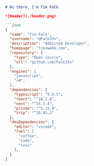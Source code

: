 ```markdown
# Hi there, I'm Tim Falk

![Header](./header.png)

```json
{
  "name": "Tim Falk",
  "username": "@Falk33n",
  "description": "Addicted Developer",
  "homepage": "timswebb.com",
  "repository": {
    "type": "Open-source",
    "url": "github.com/Falk33n"
  },
  "engines": [
    "javascript",
    "c#",
  ],
  "dependencies": {
    "typescript": "5.4.5",
    "react": "^18.2.0",
    "next": "^14.2.4",
    "prisma": "^5.15.0",
    "trcp": "^10.45.2"
  },
  "devDependencies": {
    "editor": "vscode",
    "fuel": [
      "coffee",
      "code",
      "snus"
    ],
  }
}
